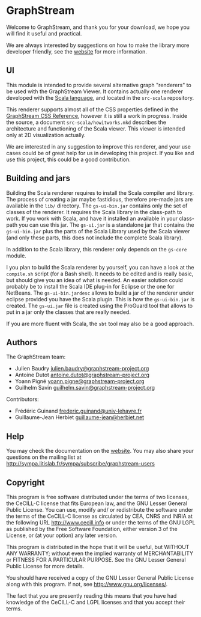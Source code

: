 GraphStream
===========

Welcome to GraphStream, and thank you for your download, we hope you will find it useful and practical.

We are always interested by suggestions on how to make the library more developer friendly, see the [website](www.graphstream-project.org) for more information.

UI
--

This module is intended to provide several alternative graph "renderers" to be used with the GraphStream Viewer. It contains actually one renderer developed with the [Scala language](http://www.scala-lang.org/), and located in the `src-scala` repository.

This renderer supports almost all of the CSS properties defined in the [GraphStream CSS Reference](http://graphstream-project.org/doc/Tutorials/GraphStream-CSS-Reference_1.0/), however it is still a work in progress. Inside the source, a document `src-scala/howitworks.mkd` describes the architecture and functioning of the Scala viewer. This viewer is intended only at 2D visualization actually.

We are interested in any suggestion to improve this renderer, and your use cases could be of great help for us in developing this project. If you like and use this project, this could be a good contribution.

Building and jars
-----------------

Building the Scala renderer requires to install the Scala compiler and library. The process of creating a jar maybe fastidious, therefore pre-made jars are available in the `lib/` directory. The `gs-ui-bin.jar` contains only the set of classes of the renderer. It requires the Scala library in the class-path to work. If you work with Scala, and have it installed an available in your class-path you can use this jar. The `gs-ui.jar` is a standalone jar that contains the `gs-ui-bin.jar` plus the parts of the Scala Library used by the Scala viewer (and only these parts, this does not include the complete Scala library). 

In addition to the Scala library, this renderer only depends on the `gs-core` module.

I you plan to build the Scala renderer by yourself, you can have a look at the `compile.sh` script (for a Bash shell). It needs to be edited and is really basic, but should give you an idea of what is needed. An easier solution could probably be to install the Scala IDE plug-in for Eclipse or the one for NetBeans. The `gs-ui-bin.jardesc` allows to build a jar of the renderer under eclipse provided you have the Scala plugin. This is how the `gs-ui-bin.jar` is created. The `gs-ui.jar` file is created using the ProGuard tool that allows to put in a jar only the classes that are really needed.

If you are more fluent with Scala, the `sbt` tool may also be a good approach.

Authors
-------

The GraphStream team:

- Julien Baudry <julien.baudry@graphstream-project.org>
- Antoine Dutot <antoine.dutot@graphstream-project.org>
- Yoann Pigné <yoann.pigne@graphstream-project.org> 
- Guilhelm Savin <guilhelm.savin@graphstream-project.org>

Contributors:

- Frédéric Guinand <frederic.guinand@univ-lehavre.fr>
- Guillaume-Jean Herbiet <guillaume-jean@herbiet.net>

Help
----

You may check the documentation on the [website](http://graphstream-project.org). You may also share your questions on the mailing list at http://sympa.litislab.fr/sympa/subscribe/graphstream-users

Copyright
---------

This program is free software distributed under the terms of two licenses, the CeCILL-C license that fits European law, and the GNU Lesser General Public License. You can  use, modify and/ or redistribute the software under the terms of the CeCILL-C license as circulated by CEA, CNRS and INRIA at the following URL http://www.cecill.info or under the terms of the GNU LGPL as published by the Free Software Foundation, either version 3 of the License, or (at your option) any later version.

This program is distributed in the hope that it will be useful, but WITHOUT ANY WARRANTY; without even the implied warranty of MERCHANTABILITY or FITNESS FOR A PARTICULAR PURPOSE.  See the GNU Lesser General Public License for more details.

You should have received a copy of the GNU Lesser General Public License along with this program.  If not, see http://www.gnu.org/licenses/.

The fact that you are presently reading this means that you have had knowledge of the CeCILL-C and LGPL licenses and that you accept their terms.
